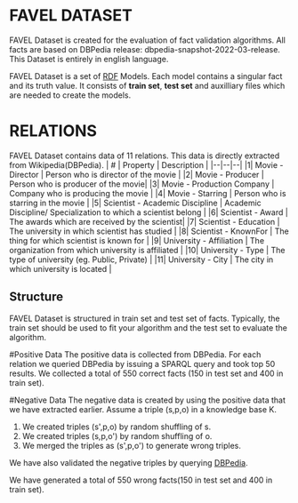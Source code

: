 # FAVEL DATASET

FAVEL Dataset is created for the evaluation of fact validation algorithms. All facts are based on DBPedia release: dbpedia-snapshot-2022-03-release. This Dataset is entirely in english language.

FAVEL Dataset is a set of [RDF](https://www.w3.org/TR/rdf-primer/) Models. Each model contains a singular fact and its truth value. It consists of **train set**, **test set** and auxilliary files which are needed to create the models.

# RELATIONS
FAVEL Dataset contains data of 11 relations. This data is directly extracted from Wikipedia(DBPedia).
| # | Property | Description | 
|--|--|--|
|1| Movie - Director | Person who is director of the movie |
|2| Movie - Producer | Person who is producer of the movie|
|3| Movie - Production Company | Company who is producing the movie |
|4| Movie - Starring | Person who is starring in the movie |
|5| Scientist - Academic Discipline | Academic Discipline/ Specialization to which a scientist belong |
|6| Scientist - Award | The awards which are received by the scientist|
|7| Scientist - Education | The university in which scientist has studied |
|8| Scientist - KnownFor | The thing for which scientist is known for |
|9| University - Affiliation | The organization from which university is affiliated |
|10| University - Type | The type of university (eg. Public, Private) |
|11| University - City | The city in which university is located |

## Structure

FAVEL Dataset is structured in train set and test set of facts. Typically, the train set should be used to fit your algorithm and the test set to evaluate the algorithm.

#Positive Data
The positive data is collected from DBPedia. For each relation we queried DBPedia by issuing a SPARQL query and took top 50 results. We collected a total of 550 correct facts (150 in test set and 400 in train set). 

#Negative Data
The negative data is created by using the positive data that we have extracted earlier.
Assume a triple (s,p,o) in a knowledge base K.
1. We created triples (s',p,o) by random shuffling of s.
2. We created triples (s,p,o') by random shuffling of o.
3. We merged the triples as (s',p,o') to generate wrong triples.

We have also validated the negative triples by querying [DBPedia](https://dbpedia.org/sparql).
 
We have generated a total of 550 wrong facts(150 in test set and 400 in train set).


